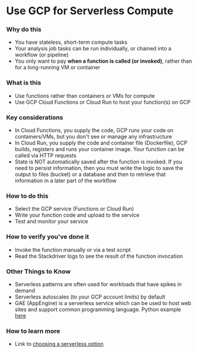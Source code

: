 # Use GCP for Serverless Compute


### Why do this
 - You have stateless, short-term compute tasks
 - Your analysis job tasks can be run individually, or chained into a workflow (or pipeline)
 - You only want to pay **when a function is called (or invoked)**, rather than for a long-running VM or container

### What is this
 - Use functions rather than containers or VMs for compute
 - Use GCP Cloud Functions or Cloud Run to host your function(s) on GCP

### Key considerations
 - In Cloud Functions, you supply the code, GCP runs your code on containers/VMs, but you don't see or manage any infrastructure
 - In Cloud Run, you supply the code and container file (Dockerfile), GCP builds, registers and runs your container image. Your function can be called via HTTP requests
 - State is NOT automatically saved after the function is invoked.  If you need to persist information, then you must write the logic to save the output to files (bucket) or a database and then to retrieve that information in a later part of the workflow

### How to do this
 - Select the GCP service (Functions or Cloud Run)
 - Write your function code and upload to the service
 - Test and monitor your service

### How to verify you've done it
 - Invoke the function manually or via a test script
 - Read the Stackdriver logs to see the result of the function invocation

### Other Things to Know
 - Serverless patterns are often used for workloads that have spikes in demand
 - Serverless autoscales (to your GCP account limits) by default
 - GAE (AppEngine) is a serverless service which can be used to host web sites and support common programming language.  Python example [here](https://cloud.google.com/appengine/docs/python/)

### How to learn more
 - Link to [choosing a serverless option](https://cloud.google.com/serverless-options/)
